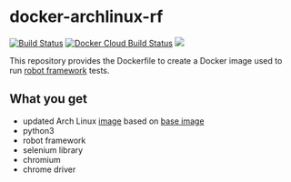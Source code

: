 # docker-archlinux-rf

[![Build Status](https://drone.dotya.ml/api/badges/wanderer/docker-archlinux-rf/status.svg?ref=refs/heads/master)](https://drone.dotya.ml/wanderer/docker-archlinux-rf)
[![Docker Cloud Build Status](https://img.shields.io/docker/cloud/build/immawanderer/archlinux-rf)](https://hub.docker.com/r/immawanderer/archlinux-rf/builds)
[![](https://images.microbadger.com/badges/version/immawanderer/archlinux-rf.svg)](https://microbadger.com/images/immawanderer/archlinux-rf)

This repository provides the Dockerfile to create a Docker image used to run [robot framework](https://robotframework.org) tests.

## What you get
* updated Arch Linux [image](https://hub.docker.com/r/immawanderer/archlinux) based on [base image](https://hub.docker.com/_/archlinux)
* python3
* robot framework
* selenium library
* chromium
* chrome driver
